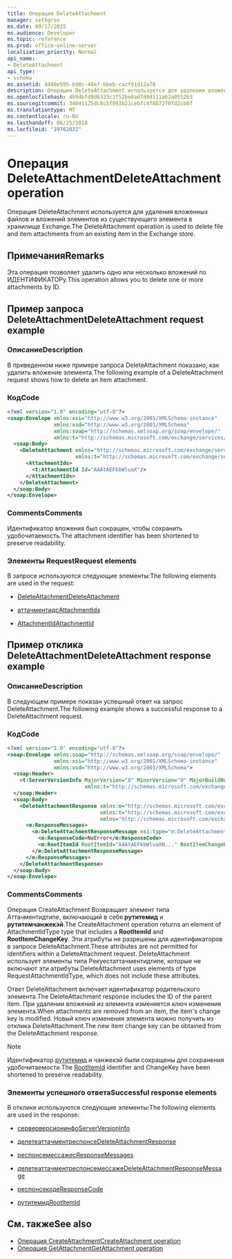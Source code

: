 ```yaml
---
title: Операция DeleteAttachment
manager: sethgros
ms.date: 09/17/2015
ms.audience: Developer
ms.topic: reference
ms.prod: office-online-server
localization_priority: Normal
api_name:
- DeleteAttachment
api_type:
- schema
ms.assetid: 4d48e595-b98c-48e7-bbeb-cacf91d12a78
description: Операция DeleteAttachment используется для удаления вложенных файлов и вложений элементов из существующего элемента в хранилище Exchange.
ms.openlocfilehash: 4b94bfd8d6333c1f52be8ad7d0d111ab2a0552b3
ms.sourcegitcommit: 34041125dc8c5f993b21cebfc4f8b72f0fd2cb6f
ms.translationtype: MT
ms.contentlocale: ru-RU
ms.lasthandoff: 06/25/2018
ms.locfileid: "19762022"
---
```

# <a name="deleteattachment-operation"></a><span data-ttu-id="6a691-103">Операция DeleteAttachment</span><span class="sxs-lookup"><span data-stu-id="6a691-103">DeleteAttachment operation</span></span>

<span data-ttu-id="6a691-104">Операция DeleteAttachment используется для удаления вложенных файлов и вложений элементов из существующего элемента в хранилище Exchange.</span><span class="sxs-lookup"><span data-stu-id="6a691-104">The DeleteAttachment operation is used to delete file and item attachments from an existing item in the Exchange store.</span></span>
  
## <a name="remarks"></a><span data-ttu-id="6a691-105">Примечания</span><span class="sxs-lookup"><span data-stu-id="6a691-105">Remarks</span></span>

<span data-ttu-id="6a691-106">Эта операция позволяет удалить одно или несколько вложений по ИДЕНТИФИКАТОРу.</span><span class="sxs-lookup"><span data-stu-id="6a691-106">This operation allows you to delete one or more attachments by ID.</span></span>
  
## <a name="deleteattachment-request-example"></a><span data-ttu-id="6a691-107">Пример запроса DeleteAttachment</span><span class="sxs-lookup"><span data-stu-id="6a691-107">DeleteAttachment request example</span></span>

### <a name="description"></a><span data-ttu-id="6a691-108">Описание</span><span class="sxs-lookup"><span data-stu-id="6a691-108">Description</span></span>

<span data-ttu-id="6a691-109">В приведенном ниже примере запроса DeleteAttachment показано, как удалить вложение элемента.</span><span class="sxs-lookup"><span data-stu-id="6a691-109">The following example of a DeleteAttachment request shows how to delete an item attachment.</span></span>
  
### <a name="code"></a><span data-ttu-id="6a691-110">Код</span><span class="sxs-lookup"><span data-stu-id="6a691-110">Code</span></span>

```XML
<?xml version="1.0" encoding="utf-8"?>
<soap:Envelope xmlns:xsi="http://www.w3.org/2001/XMLSchema-instance"
               xmlns:xsd="http://www.w3.org/2001/XMLSchema"
               xmlns:soap="http://schemas.xmlsoap.org/soap/envelope/"
               xmlns:t="http://schemas.microsoft.com/exchange/services/2006/types">
  <soap:Body>
    <DeleteAttachment xmlns="http://schemas.microsoft.com/exchange/services/2006/messages"
                      xmlns:t="http://schemas.microsoft.com/exchange/services/2006/types">
      <AttachmentIds>
        <t:AttachmentId Id="AAAtAEFkbWluaX"/>
      </AttachmentIds>
    </DeleteAttachment>
  </soap:Body>
</soap:Envelope>
```

### <a name="comments"></a><span data-ttu-id="6a691-111">Comments</span><span class="sxs-lookup"><span data-stu-id="6a691-111">Comments</span></span>

<span data-ttu-id="6a691-112">Идентификатор вложения был сокращен, чтобы сохранить удобочитаемость.</span><span class="sxs-lookup"><span data-stu-id="6a691-112">The attachment identifier has been shortened to preserve readability.</span></span>
  
### <a name="request-elements"></a><span data-ttu-id="6a691-113">Элементы Request</span><span class="sxs-lookup"><span data-stu-id="6a691-113">Request elements</span></span>

<span data-ttu-id="6a691-114">В запросе используются следующие элементы:</span><span class="sxs-lookup"><span data-stu-id="6a691-114">The following elements are used in the request:</span></span>
  
- [<span data-ttu-id="6a691-115">DeleteAttachment</span><span class="sxs-lookup"><span data-stu-id="6a691-115">DeleteAttachment</span></span>](deleteattachment.md)
    
- [<span data-ttu-id="6a691-116">аттачментидс</span><span class="sxs-lookup"><span data-stu-id="6a691-116">AttachmentIds</span></span>](attachmentids.md)
    
- [<span data-ttu-id="6a691-117">AttachmentId</span><span class="sxs-lookup"><span data-stu-id="6a691-117">AttachmentId</span></span>](attachmentid.md)
    
## <a name="deleteattachment-response-example"></a><span data-ttu-id="6a691-118">Пример отклика DeleteAttachment</span><span class="sxs-lookup"><span data-stu-id="6a691-118">DeleteAttachment response example</span></span>

### <a name="description"></a><span data-ttu-id="6a691-119">Описание</span><span class="sxs-lookup"><span data-stu-id="6a691-119">Description</span></span>

<span data-ttu-id="6a691-120">В следующем примере показан успешный ответ на запрос DeleteAttachment.</span><span class="sxs-lookup"><span data-stu-id="6a691-120">The following example shows a successful response to a DeleteAttachment request.</span></span>
  
### <a name="code"></a><span data-ttu-id="6a691-121">Код</span><span class="sxs-lookup"><span data-stu-id="6a691-121">Code</span></span>

```XML
<?xml version="1.0" encoding="utf-8"?>
<soap:Envelope xmlns:soap="http://schemas.xmlsoap.org/soap/envelope/" 
               xmlns:xsi="http://www.w3.org/2001/XMLSchema-instance" 
               xmlns:xsd="http://www.w3.org/2001/XMLSchema">
  <soap:Header>
    <t:ServerVersionInfo MajorVersion="8" MinorVersion="0" MajorBuildNumber="662" MinorBuildNumber="0" 
                         xmlns:t="http://schemas.microsoft.com/exchange/services/2006/types"/>
  </soap:Header>
  <soap:Body>
    <DeleteAttachmentResponse xmlns:m="http://schemas.microsoft.com/exchange/services/2006/messages" 
                              xmlns:t="http://schemas.microsoft.com/exchange/services/2006/types" 
                              xmlns="http://schemas.microsoft.com/exchange/services/2006/messages">
      <m:ResponseMessages>
        <m:DeleteAttachmentResponseMessage xsi:type="m:DeleteAttachmentResponseMessageType" ResponseClass="Success">
          <m:ResponseCode>NoError</m:ResponseCode>
          <m:RootItemId RootItemId="AAAtAEFkbWluaXN..." RootItemChangeKey="CQAAABYAA..."/>
        </m:DeleteAttachmentResponseMessage>
      </m:ResponseMessages>
    </DeleteAttachmentResponse>
  </soap:Body>
</soap:Envelope>
```

### <a name="comments"></a><span data-ttu-id="6a691-122">Comments</span><span class="sxs-lookup"><span data-stu-id="6a691-122">Comments</span></span>

<span data-ttu-id="6a691-123">Операция CreateAttachment Возвращает элемент типа Аттачментидтипе, включающий в себя **рутитемид** и **рутитемчанжекэй**.</span><span class="sxs-lookup"><span data-stu-id="6a691-123">The CreateAttachment operation returns an element of AttachmentIdType type that includes a **RootItemId** and **RootItemChangeKey**.</span></span> <span data-ttu-id="6a691-124">Эти атрибуты не разрешены для идентификаторов в запросе DeleteAttachment.</span><span class="sxs-lookup"><span data-stu-id="6a691-124">These attributes are not permitted for identifiers within a DeleteAttachment request.</span></span> <span data-ttu-id="6a691-125">DeleteAttachment использует элементы типа Рекуестаттачментидтипе, которые не включают эти атрибуты.</span><span class="sxs-lookup"><span data-stu-id="6a691-125">DeleteAttachment uses elements of type RequestAttachmentIdType, which does not include these attributes.</span></span>
  
<span data-ttu-id="6a691-126">Ответ DeleteAttachment включает идентификатор родительского элемента.</span><span class="sxs-lookup"><span data-stu-id="6a691-126">The DeleteAttachment response includes the ID of the parent item.</span></span> <span data-ttu-id="6a691-127">При удалении вложений из элемента изменяется ключ изменения элемента.</span><span class="sxs-lookup"><span data-stu-id="6a691-127">When attachments are removed from an item, the item's change key is modified.</span></span> <span data-ttu-id="6a691-128">Новый ключ изменения элемента можно получить из отклика DeleteAttachment.</span><span class="sxs-lookup"><span data-stu-id="6a691-128">The new item change key can be obtained from the DeleteAttachment response.</span></span>
  
> [!NOTE]
> <span data-ttu-id="6a691-129">Идентификатор [рутитемид](rootitemid.md) и чанжекэй были сокращены для сохранения удобочитаемости.</span><span class="sxs-lookup"><span data-stu-id="6a691-129">The [RootItemId](rootitemid.md) identifier and ChangeKey have been shortened to preserve readability.</span></span> 
  
### <a name="successful-response-elements"></a><span data-ttu-id="6a691-130">Элементы успешного ответа</span><span class="sxs-lookup"><span data-stu-id="6a691-130">Successful response elements</span></span>

<span data-ttu-id="6a691-131">В отклике используются следующие элементы:</span><span class="sxs-lookup"><span data-stu-id="6a691-131">The following elements are used in the response:</span></span>
  
- [<span data-ttu-id="6a691-132">серверверсионинфо</span><span class="sxs-lookup"><span data-stu-id="6a691-132">ServerVersionInfo</span></span>](serverversioninfo.md)
    
- [<span data-ttu-id="6a691-133">делетеаттачментреспонсе</span><span class="sxs-lookup"><span data-stu-id="6a691-133">DeleteAttachmentResponse</span></span>](deleteattachmentresponse.md)
    
- [<span data-ttu-id="6a691-134">респонсемессажес</span><span class="sxs-lookup"><span data-stu-id="6a691-134">ResponseMessages</span></span>](responsemessages.md)
    
- [<span data-ttu-id="6a691-135">делетеаттачментреспонсемессаже</span><span class="sxs-lookup"><span data-stu-id="6a691-135">DeleteAttachmentResponseMessage</span></span>](deleteattachmentresponsemessage.md)
    
- [<span data-ttu-id="6a691-136">респонсекоде</span><span class="sxs-lookup"><span data-stu-id="6a691-136">ResponseCode</span></span>](responsecode.md)
    
- [<span data-ttu-id="6a691-137">рутитемид</span><span class="sxs-lookup"><span data-stu-id="6a691-137">RootItemId</span></span>](rootitemid.md)
    
## <a name="see-also"></a><span data-ttu-id="6a691-138">См. также</span><span class="sxs-lookup"><span data-stu-id="6a691-138">See also</span></span>

- [<span data-ttu-id="6a691-139">Операция CreateAttachment</span><span class="sxs-lookup"><span data-stu-id="6a691-139">CreateAttachment operation</span></span>](createattachment-operation.md) 
- [<span data-ttu-id="6a691-140">Операция GetAttachment</span><span class="sxs-lookup"><span data-stu-id="6a691-140">GetAttachment operation</span></span>](getattachment-operation.md)

